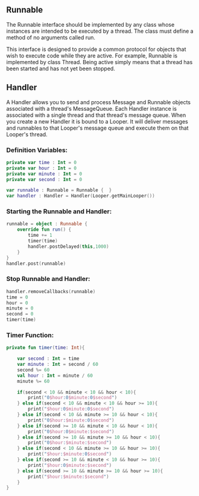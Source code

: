 ## Runnable
<p>The Runnable interface should be implemented by any class whose instances are intended to be executed by a thread. The class must define a method of no arguments called run.</p>
<p>This interface is designed to provide a common protocol for objects that wish to execute code while they are active. For example, Runnable is implemented by class Thread. Being active simply means that a thread has been started and has not yet been stopped.</p>

## Handler
<p>A Handler allows you to send and process Message and Runnable objects associated with a thread's MessageQueue. Each Handler instance is associated with a single thread and that thread's message queue. When you create a new Handler it is bound to a Looper. It will deliver messages and runnables to that Looper's message queue and execute them on that Looper's thread.</p>

### Definition Variables:
```kotlin
private var time : Int = 0
private var hour : Int = 0
private var minute : Int = 0
private var second : Int = 0

var runnable : Runnable = Runnable {  }
var handler : Handler = Handler(Looper.getMainLooper())
```

### Starting the Runnable and Handler:
```kotlin
runnable = object : Runnable {
    override fun run() {
        time += 1
        timer(time)
        handler.postDelayed(this,1000)
    }
}
handler.post(runnable)
```

### Stop Runnable and Handler:
```kotlin
handler.removeCallbacks(runnable)
time = 0
hour = 0
minute = 0
second = 0
timer(time)
```

### Timer Function:
```kotlin
private fun timer(time: Int){

    var second : Int = time
    var minute : Int = second / 60
    second %= 60
    val hour : Int = minute / 60
    minute %= 60

    if(second < 10 && minute < 10 && hour < 10){
        print("0$hour:0$minute:0$second")
    } else if(second < 10 && minute < 10 && hour >= 10){
        print("$hour:0$minute:0$second")
    } else if(second < 10 && minute >= 10 && hour < 10){
        print("0$hour:$minute:0$second")
    } else if(second >= 10 && minute < 10 && hour < 10){
        print("0$hour:0$minute:$second")
    } else if(second >= 10 && minute >= 10 && hour < 10){
        print("0$hour:$minute:$second")
    } else if(second < 10 && minute >= 10 && hour >= 10){
        print("$hour:$minute:0$second")
    } else if(second >= 10 && minute < 10 && hour >= 10){
        print("$hour:0$minute:$second")
    } else if(second >= 10 && minute >= 10 && hour >= 10){
        print("$hour:$minute:$second")
    }
}
```
